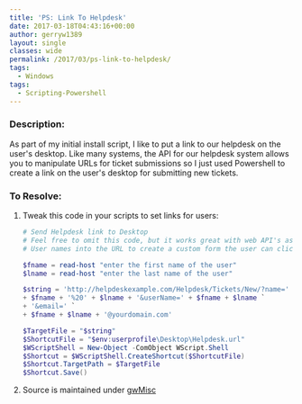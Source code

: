 ```yaml
---
title: 'PS: Link To Helpdesk'
date: 2017-03-18T04:43:16+00:00
author: gerryw1389
layout: single
classes: wide
permalink: /2017/03/ps-link-to-helpdesk/
tags:
  - Windows
tags:
  - Scripting-Powershell
---
```

<!--more-->

### Description:

As part of my initial install script, I like to put a link to our helpdesk on the user's desktop. Like many systems, the API for our helpdesk system allows you to manipulate URLs for ticket submissions so I just used Powershell to create a link on the user's desktop for submitting new tickets.

### To Resolve:

1. Tweak this code in your scripts to set links for users:

   ```powershell
   # Send Helpdesk link to Desktop
   # Feel free to omit this code, but it works great with web API's as you just insert
   # User names into the URL to create a custom form the user can click on to submit a ticket. YMMV.

   $fname = read-host "enter the first name of the user"
   $lname = read-host "enter the last name of the user"

   $string = 'http://helpdeskexample.com/Helpdesk/Tickets/New/?name=' `
   + $fname + '%20' + $lname + '&userName=' + $fname + $lname `
   + '&email=' `
   + $fname + $lname + '@yourdomain.com'

   $TargetFile = "$string"
   $ShortcutFile = "$env:userprofile\Desktop\Helpdesk.url"
   $WScriptShell = New-Object -ComObject WScript.Shell
   $Shortcut = $WScriptShell.CreateShortcut($ShortcutFile)
   $Shortcut.TargetPath = $TargetFile
   $Shortcut.Save()
   ```

2. Source is maintained under [gwMisc](https://github.com/gerryw1389/powershell/blob/main/gwMisc/Public/Send-LinkToHelpdesk.ps1)